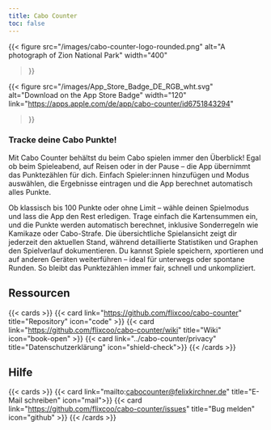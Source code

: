 ```yaml
---
title: Cabo Counter
toc: false
---
```


{{< figure
    src="/images/cabo-counter-logo-rounded.png"
    alt="A photograph of Zion National Park"
    width="400"
>}}

{{< figure
    src="/images/App_Store_Badge_DE_RGB_wht.svg"
    alt="Download on the App Store Badge"
    width="120"
    link="https://apps.apple.com/de/app/cabo-counter/id6751843294"
>}}

### Tracke deine Cabo Punkte!

Mit Cabo Counter behältst du beim Cabo spielen immer den Überblick! Egal ob beim Spieleabend,
auf Reisen oder in der Pause – die App übernimmt das Punktezählen für dich. Einfach Spieler:innen
hinzufügen und Modus auswählen, die Ergebnisse eintragen und die App berechnet automatisch alles Punkte.

Ob klassisch bis 100 Punkte oder ohne Limit – wähle deinen Spielmodus und lass die App den Rest erledigen.
Trage einfach die Kartensummen ein, und die Punkte werden automatisch berechnet, inklusive Sonderregeln
wie Kamikaze oder Cabo-Strafe. Die übersichtliche Spielansicht zeigt dir jederzeit den aktuellen Stand,
während detaillierte Statistiken und Graphen den Spielverlauf dokumentieren. Du kannst Spiele speichern,
xportieren und auf anderen Geräten weiterführen – ideal für unterwegs oder spontane Runden.
So bleibt das Punktezählen immer fair, schnell und unkompliziert.

## Ressourcen

{{< cards >}}
    {{< card link="https://github.com/flixcoo/cabo-counter" title="Repository" icon="code" >}}
    {{< card link="https://github.com/flixcoo/cabo-counter/wiki" title="Wiki" icon="book-open" >}}
    {{< card link="../cabo-counter/privacy" title="Datenschutzerklärung" icon="shield-check">}}
{{< /cards >}}

## Hilfe

{{< cards >}}
    {{< card link="mailto:cabocounter@felixkirchner.de" title="E-Mail schreiben" icon="mail">}}
    {{< card link="https://github.com/flixcoo/cabo-counter/issues" title="Bug melden" icon="github" >}}
{{< /cards >}}


